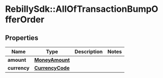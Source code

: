 # RebillySdk::AllOfTransactionBumpOfferOrder

## Properties
Name | Type | Description | Notes
------------ | ------------- | ------------- | -------------
**amount** | [**MoneyAmount**](MoneyAmount.md) |  | 
**currency** | [**CurrencyCode**](CurrencyCode.md) |  | 

